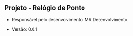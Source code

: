 ## Projeto - Relógio de Ponto

* Responsável pelo desenvolvimento: MR Desenvolvimento.

- Versão: 0.0.1